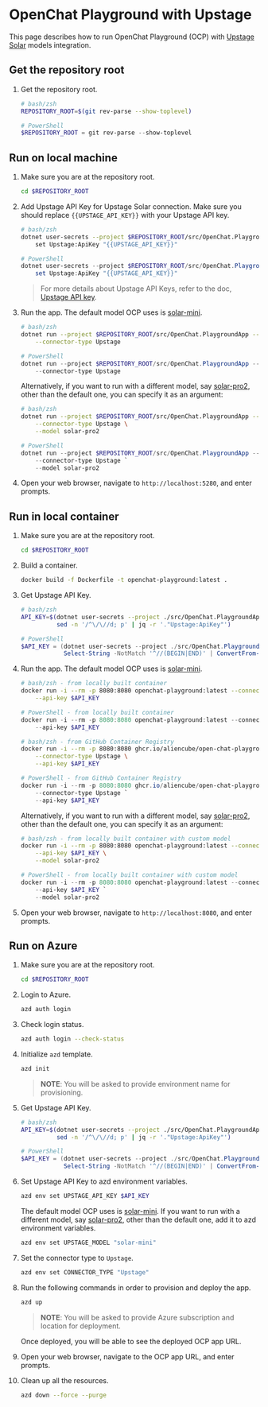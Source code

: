 # OpenChat Playground with Upstage

This page describes how to run OpenChat Playground (OCP) with [Upstage Solar](https://www.upstage.ai/solar-llm) models integration.

## Get the repository root

1. Get the repository root.

    ```bash
    # bash/zsh
    REPOSITORY_ROOT=$(git rev-parse --show-toplevel)
    ```

    ```powershell
    # PowerShell
    $REPOSITORY_ROOT = git rev-parse --show-toplevel
    ```

## Run on local machine

1. Make sure you are at the repository root.

    ```bash
    cd $REPOSITORY_ROOT
    ```

1. Add Upstage API Key for Upstage Solar connection. Make sure you should replace `{{UPSTAGE_API_KEY}}` with your Upstage API key.

    ```bash
    # bash/zsh
    dotnet user-secrets --project $REPOSITORY_ROOT/src/OpenChat.PlaygroundApp \
        set Upstage:ApiKey "{{UPSTAGE_API_KEY}}"
    ```

    ```powershell
    # PowerShell
    dotnet user-secrets --project $REPOSITORY_ROOT/src/OpenChat.PlaygroundApp `
        set Upstage:ApiKey "{{UPSTAGE_API_KEY}}"
    ```

    > For more details about Upstage API Keys, refer to the doc, [Upstage API key](https://console.upstage.ai/docs/getting-started#get-an-api-key).

1. Run the app. The default model OCP uses is [solar-mini]( https://console.upstage.ai/docs/models/solar-mini).

    ```bash
    # bash/zsh
    dotnet run --project $REPOSITORY_ROOT/src/OpenChat.PlaygroundApp -- \
        --connector-type Upstage
    ```

    ```powershell
    # PowerShell
    dotnet run --project $REPOSITORY_ROOT/src/OpenChat.PlaygroundApp -- `
        --connector-type Upstage
    ```

   Alternatively, if you want to run with a different model, say [solar-pro2](https://console.upstage.ai/docs/models/solar-pro-2), other than the default one, you can specify it as an argument:

    ```bash
    # bash/zsh
    dotnet run --project $REPOSITORY_ROOT/src/OpenChat.PlaygroundApp -- \
        --connector-type Upstage \
        --model solar-pro2
    ```

    ```powershell
    # PowerShell
    dotnet run --project $REPOSITORY_ROOT/src/OpenChat.PlaygroundApp -- `
        --connector-type Upstage `
        --model solar-pro2
    ```

1. Open your web browser, navigate to `http://localhost:5280`, and enter prompts.

## Run in local container

1. Make sure you are at the repository root.

    ```bash
    cd $REPOSITORY_ROOT
    ```

1. Build a container.

    ```bash
    docker build -f Dockerfile -t openchat-playground:latest .
    ```

1. Get Upstage API Key.

    ```bash
    # bash/zsh
    API_KEY=$(dotnet user-secrets --project ./src/OpenChat.PlaygroundApp list --json | \
              sed -n '/^\/\//d; p' | jq -r '."Upstage:ApiKey"')
    ```

    ```powershell
    # PowerShell
    $API_KEY = (dotnet user-secrets --project ./src/OpenChat.PlaygroundApp list --json | `
                Select-String -NotMatch '^//(BEGIN|END)' | ConvertFrom-Json).'Upstage:ApiKey'
    ```

1. Run the app. The default model OCP uses is [solar-mini](https://console.upstage.ai/docs/models/solar-mini).

    ```bash
    # bash/zsh - from locally built container
    docker run -i --rm -p 8080:8080 openchat-playground:latest --connector-type Upstage \
        --api-key $API_KEY
    ```

    ```powershell
    # PowerShell - from locally built container
    docker run -i --rm -p 8080:8080 openchat-playground:latest --connector-type Upstage `
        --api-key $API_KEY
    ```

    ```bash
    # bash/zsh - from GitHub Container Registry
    docker run -i --rm -p 8080:8080 ghcr.io/aliencube/open-chat-playground/openchat-playground:latest \
        --connector-type Upstage \
        --api-key $API_KEY
    ```

    ```powershell
    # PowerShell - from GitHub Container Registry
    docker run -i --rm -p 8080:8080 ghcr.io/aliencube/open-chat-playground/openchat-playground:latest `
        --connector-type Upstage `
        --api-key $API_KEY
    ```

   Alternatively, if you want to run with a different model, say [solar-pro2](https://console.upstage.ai/docs/models/solar-pro-2), other than the default one, you can specify it as an argument:

    ```bash
    # bash/zsh - from locally built container with custom model
    docker run -i --rm -p 8080:8080 openchat-playground:latest --connector-type Upstage \
        --api-key $API_KEY \
        --model solar-pro2
    ```

    ```powershell
    # PowerShell - from locally built container with custom model
    docker run -i --rm -p 8080:8080 openchat-playground:latest --connector-type Upstage `
        --api-key $API_KEY `
        --model solar-pro2
    ```

1. Open your web browser, navigate to `http://localhost:8080`, and enter prompts.

## Run on Azure

1. Make sure you are at the repository root.

    ```bash
    cd $REPOSITORY_ROOT
    ```

1. Login to Azure.

    ```bash
    azd auth login
    ```

1. Check login status.

    ```bash
    azd auth login --check-status
    ```

1. Initialize `azd` template.

    ```bash
    azd init
    ```

    > **NOTE**: You will be asked to provide environment name for provisioning.

1. Get Upstage API Key.

    ```bash
    # bash/zsh
    API_KEY=$(dotnet user-secrets --project ./src/OpenChat.PlaygroundApp list --json | \
              sed -n '/^\/\//d; p' | jq -r '."Upstage:ApiKey"')
    ```

    ```powershell
    # PowerShell
    $API_KEY = (dotnet user-secrets --project ./src/OpenChat.PlaygroundApp list --json | `
                Select-String -NotMatch '^//(BEGIN|END)' | ConvertFrom-Json).'Upstage:ApiKey'
    ```

1. Set Upstage API Key to azd environment variables.

    ```bash
    azd env set UPSTAGE_API_KEY $API_KEY
    ```

   The default model OCP uses is [solar-mini](https://console.upstage.ai/docs/models/solar-mini). If you want to run with a different model, say [solar-pro2](https://console.upstage.ai/docs/models/solar-pro-2), other than the default one, add it to azd environment variables.

    ```bash
    azd env set UPSTAGE_MODEL "solar-mini"
    ```

1. Set the connector type to `Upstage`.

    ```bash
    azd env set CONNECTOR_TYPE "Upstage"
    ```

1. Run the following commands in order to provision and deploy the app.

    ```bash
    azd up
    ```

    > **NOTE**: You will be asked to provide Azure subscription and location for deployment.

   Once deployed, you will be able to see the deployed OCP app URL.

1. Open your web browser, navigate to the OCP app URL, and enter prompts.

1. Clean up all the resources.

    ```bash
    azd down --force --purge
    ```